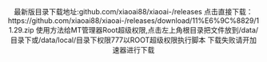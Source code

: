 <p align="center">最新版目录下载地址:github.com/xiaoai88/xiaoai-/releases
点击直接下载：https://github.com/xiaoai88/xiaoai-/releases/download/11%E6%9C%8829/11.29.zip
使用方法给MT管理器Root超级权限,点击左上角根目录把文件放到/data/目录下或/data/local/目录下权限777以ROOT超级权限执行脚本</a>
下载失败请开加速器进行下载
</p>
